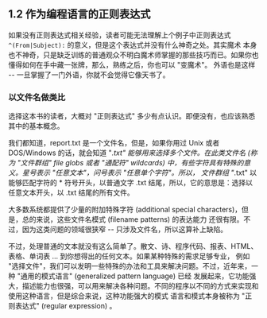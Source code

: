 ## 1.2 作为编程语言的正则表达式

如果没有正则表达式相关经验，读者可能无法理解上个例子中正则表达式 `^(From|Subject):` 的意义，但是这个表达式并没有什么神奇之处。其实魔术
本身也不神奇，只是缺乏训练的普通观众不明白魔术师掌握的那些技巧而已。如果你也懂得如何在手中藏一张牌，那么，熟练之后，你也可以 "变魔术"。
外语也是这样 -- 一旦掌握了一门外语，你就不会觉得它像天书了。

### 以文件名做类比

选择这本书的读者，大概对 "正则表达式" 多少有点认识。即便没有，也应该熟悉其中的基本概念。

我们都知道，report.txt 是一个文件名，但是，如果你用过 Unix 或者 DOS/Windows 的话，就会知道 "*.txt" 能够用来选择多个文件。在此类文件名
(称为 "文件群组" file globs 或者 "通配符" wildcards) 中，有些字符具有特殊的意义。星号表示 "任意文本"，问号表示 "任意单个字符"。所以，
文件群组 "*.txt" 以能够匹配字符的 * 符号开头，以普通文字 .txt 结尾，所以，它的意思是：选择以任意文本开头，以 .txt 结尾的所有文件。

大多数系统都提供了少量的附加特殊字符 (additional special characters)，但是，总的来说，这些文件名模式 (filename patterns) 的表达能力
还很有限。不过，因为这类问题的领域很狭窄 -- 只涉及文件名，所以这算补上缺陷。

不过，处理普通的文本就没有这么简单了。散文、诗、程序代码、报表、HTML、表格、单词表 ... 到你想得出的任何文本。如果某种特殊的需求足够专业，
例如 "选择文件"，我们可以发明一些特殊的办法和工具来解决问题。不过，近年来，一种 "通用的模式语言" (generalized pattern language) 已经
发展起来，它功能强大，描述能力也很强，可以用来解决各种问题。不同的程序以不同的方式来实现和使用这种语言，但是综合来说，这种功能强大的模式
语言和模式本身被称为 "正则表达式" (regular expression) 。

